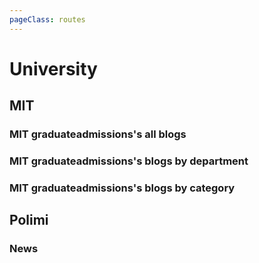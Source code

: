 ```yaml
---
pageClass: routes
---
```


# University

## MIT

### MIT graduateadmissions's all blogs

<RouteEn author="LogicJake" example="/mit/graduateadmissions/index/all" path="/mit/graduateadmissions/index/all"/>

### MIT graduateadmissions's blogs by department

<RouteEn author="LogicJake" example="/mit/graduateadmissions/department/eecs" path="/mit/graduateadmissions/department/:name" :paramsDesc="['department name which can be found in url']"/>

### MIT graduateadmissions's blogs by category

<RouteEn author="LogicJake" example="/mit/graduateadmissions/category/beyond-the-lab" path="/mit/graduateadmissions/category/:name" :paramsDesc="['category name which can be found in url']"/>

## Polimi

### News

<RouteEn author="exuanbo" example="/polimi/news" path="/polimi/news/:language?" :paramsDesc="['English language code en']" />
